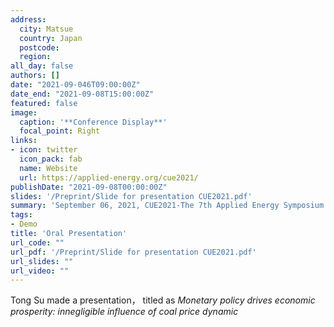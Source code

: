 ```yaml
---
address:
  city: Matsue
  country: Japan
  postcode: 
  region: 
all_day: false
authors: []
date: "2021-09-046T09:00:00Z"
date_end: "2021-09-08T15:00:00Z"
featured: false
image:
  caption: '**Conference Display**'
  focal_point: Right
links:
- icon: twitter
  icon_pack: fab
  name: Website
  url: https://applied-energy.org/cue2021/
publishDate: "2021-09-08T00:00:00Z"
slides: '/Preprint/Slide for presentation CUE2021.pdf'
summary: 'September 06, 2021, CUE2021-The 7th Applied Energy Symposium 2021: Low carbon cities and urban energy systems.'
tags:
- Demo
title: 'Oral Presentation'
url_code: ""
url_pdf: '/Preprint/Slide for presentation CUE2021.pdf'
url_slides: ""
url_video: ""
---
```

Tong Su made a presentation， titled as *Monetary policy drives economic prosperity: innegligible influence of coal price dynamic*